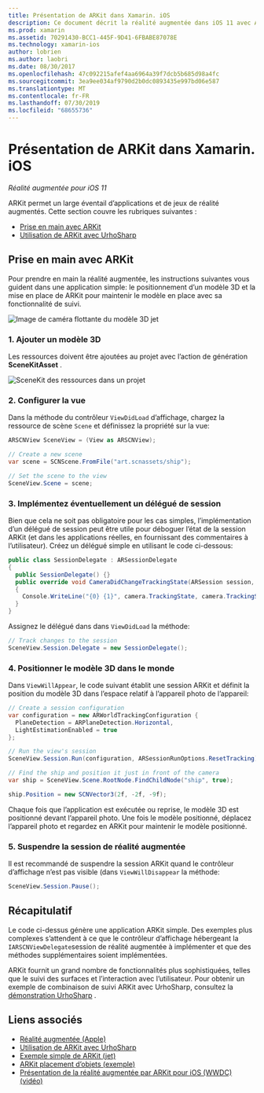 ```yaml
---
title: Présentation de ARKit dans Xamarin. iOS
description: Ce document décrit la réalité augmentée dans iOS 11 avec ARKit. Il explique comment ajouter un modèle 3D à une application, configurer l’affichage, implémenter un délégué de session, positionner le modèle 3D dans le monde et suspendre la session de réalité augmentée.
ms.prod: xamarin
ms.assetid: 70291430-BCC1-445F-9D41-6FBABE87078E
ms.technology: xamarin-ios
author: lobrien
ms.author: laobri
ms.date: 08/30/2017
ms.openlocfilehash: 47c092215afef4aa6964a39f7dcb5b685d98a4fc
ms.sourcegitcommit: 3ea9ee034af9790d2b0dc0893435e997bd06e587
ms.translationtype: MT
ms.contentlocale: fr-FR
ms.lasthandoff: 07/30/2019
ms.locfileid: "68655736"
---
```

# <a name="introduction-to-arkit-in-xamarinios"></a>Présentation de ARKit dans Xamarin. iOS

_Réalité augmentée pour iOS 11_

ARKit permet un large éventail d’applications et de jeux de réalité augmentés. Cette section couvre les rubriques suivantes :

- [Prise en main avec ARKit](#gettingstarted)
- [Utilisation de ARKit avec UrhoSharp](urhosharp.md)

<a name="gettingstarted" />

## <a name="getting-started-with-arkit"></a>Prise en main avec ARKit

Pour prendre en main la réalité augmentée, les instructions suivantes vous guident dans une application simple: le positionnement d’un modèle 3D et la mise en place de ARKit pour maintenir le modèle en place avec sa fonctionnalité de suivi.

![Image de caméra flottante du modèle 3D jet](images/jet-sml.png)

### <a name="1-add-a-3d-model"></a>1. Ajouter un modèle 3D

Les ressources doivent être ajoutées au projet avec l’action de génération **SceneKitAsset** .

![SceneKit des ressources dans un projet](images/scene-assets.png)


### <a name="2-configure-the-view"></a>2. Configurer la vue

Dans la méthode du contrôleur `ViewDidLoad` d’affichage, chargez la ressource de scène `Scene` et définissez la propriété sur la vue:

```csharp
ARSCNView SceneView = (View as ARSCNView);

// Create a new scene
var scene = SCNScene.FromFile("art.scnassets/ship");

// Set the scene to the view
SceneView.Scene = scene;
```

### <a name="3-optionally-implement-a-session-delegate"></a>3. Implémentez éventuellement un délégué de session

Bien que cela ne soit pas obligatoire pour les cas simples, l’implémentation d’un délégué de session peut être utile pour déboguer l’état de la session ARKit (et dans les applications réelles, en fournissant des commentaires à l’utilisateur). Créez un délégué simple en utilisant le code ci-dessous:

```csharp
public class SessionDelegate : ARSessionDelegate
{
  public SessionDelegate() {}
  public override void CameraDidChangeTrackingState(ARSession session, ARCamera camera)
  {
    Console.WriteLine("{0} {1}", camera.TrackingState, camera.TrackingStateReason);
  }
}
```

Assignez le délégué dans dans `ViewDidLoad` la méthode:

```csharp
// Track changes to the session
SceneView.Session.Delegate = new SessionDelegate();
```

### <a name="4-position-the-3d-model-in-the-world"></a>4. Positionner le modèle 3D dans le monde

Dans `ViewWillAppear`, le code suivant établit une session ARKit et définit la position du modèle 3D dans l’espace relatif à l’appareil photo de l’appareil:

```csharp
// Create a session configuration
var configuration = new ARWorldTrackingConfiguration {
  PlaneDetection = ARPlaneDetection.Horizontal,
  LightEstimationEnabled = true
};

// Run the view's session
SceneView.Session.Run(configuration, ARSessionRunOptions.ResetTracking);

// Find the ship and position it just in front of the camera
var ship = SceneView.Scene.RootNode.FindChildNode("ship", true);

ship.Position = new SCNVector3(2f, -2f, -9f);
```

Chaque fois que l’application est exécutée ou reprise, le modèle 3D est positionné devant l’appareil photo. Une fois le modèle positionné, déplacez l’appareil photo et regardez en ARKit pour maintenir le modèle positionné.

### <a name="5-pause-the-augmented-reality-session"></a>5. Suspendre la session de réalité augmentée

Il est recommandé de suspendre la session ARKit quand le contrôleur d’affichage n’est pas visible (dans `ViewWillDisappear` la méthode:

```csharp
SceneView.Session.Pause();
```

## <a name="summary"></a>Récapitulatif

Le code ci-dessus génère une application ARKit simple. Des exemples plus complexes s’attendent à ce que le contrôleur d’affichage hébergeant la `IARSCNViewDelegate`session de réalité augmentée à implémenter et que des méthodes supplémentaires soient implémentées.

ARKit fournit un grand nombre de fonctionnalités plus sophistiquées, telles que le suivi des surfaces et l’interaction avec l’utilisateur. Pour obtenir un exemple de combinaison de suivi ARKit avec UrhoSharp, consultez la [démonstration UrhoSharp](urhosharp.md) .


## <a name="related-links"></a>Liens associés

- [Réalité augmentée (Apple)](https://developer.apple.com/arkit/)
- [Utilisation de ARKit avec UrhoSharp](urhosharp.md)
- [Exemple simple de ARKit (jet)](https://docs.microsoft.com/samples/xamarin/ios-samples/ios11-arkitsample)
- [ARKit placement d’objets (exemple)](https://docs.microsoft.com/samples/xamarin/ios-samples/ios11-arkitplacingobjects)
- [Présentation de la réalité augmentée par ARKit pour iOS (WWDC) (vidéo)](https://developer.apple.com/videos/play/wwdc2017/602/)
